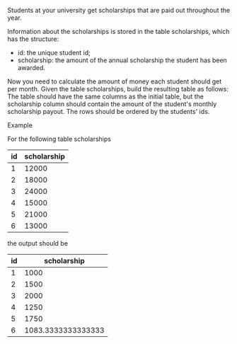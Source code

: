 Students at your university get scholarships that are paid out throughout the year.

Information about the scholarships is stored in the table scholarships, which has the structure:

* id: the unique student id;
* scholarship: the amount of the annual scholarship the student has been awarded.

Now you need to calculate the amount of money each student should get per month. Given the table scholarships, build the resulting table as follows: The table should have the same columns as the initial table, but the scholarship column should contain the amount of the student's monthly scholarship payout. The rows should be ordered by the students' ids.

Example

For the following table scholarships



id	|scholarship|
----|-------|
1	|12000|
2	|18000|
3	|24000|
4	|15000|
5	|21000|
6	|13000|

the output should be

|id	|scholarship|
|---|-------|
1	|1000|
2	|1500|
3	|2000|
4	|1250|
5	|1750|
6	|1083.3333333333333|